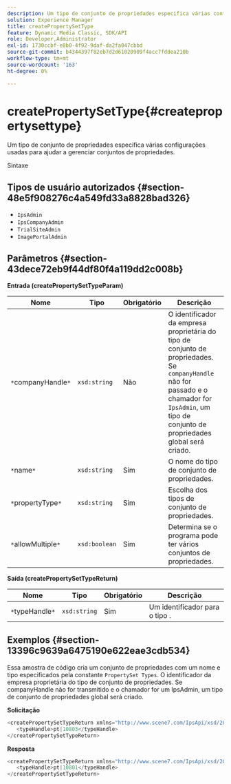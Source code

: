 ```yaml
---
description: Um tipo de conjunto de propriedades especifica várias configurações usadas para ajudar a gerenciar conjuntos de propriedades.
solution: Experience Manager
title: createPropertySetType
feature: Dynamic Media Classic, SDK/API
role: Developer,Administrator
exl-id: 1730ccbf-e8b0-4f92-9daf-da2fa047cbbd
source-git-commit: b4344397f82eb7d2d61020909f4acc7fddea210b
workflow-type: tm+mt
source-wordcount: '163'
ht-degree: 0%

---
```


# createPropertySetType{#createpropertysettype}

Um tipo de conjunto de propriedades especifica várias configurações usadas para ajudar a gerenciar conjuntos de propriedades.

Sintaxe

## Tipos de usuário autorizados {#section-48e5f908276c4a549fd33a8828bad326}

* `IpsAdmin`
* `IpsCompanyAdmin`
* `TrialSiteAdmin`
* `ImagePortalAdmin`

## Parâmetros {#section-43dece72eb9f44df80f4a119dd2c008b}

**Entrada (createPropertySetTypeParam)**

| Nome | Tipo | Obrigatório | Descrição |
|---|---|---|---|
| `*`companyHandle`*` | `xsd:string` | Não | O identificador da empresa proprietária do tipo de conjunto de propriedades. Se `companyHandle` não for passado e o chamador for `IpsAdmin`, um tipo de conjunto de propriedades global será criado. |
| `*`name`*` | `xsd:string` | Sim | O nome do tipo de conjunto de propriedades. |
| `*`propertyType`*` | `xsd:string` | Sim | Escolha dos tipos de conjunto de propriedades. |
| `*`allowMultiple`*` | `xsd:boolean` | Sim | Determina se o programa pode ter vários conjuntos de propriedades. |

**Saída (createPropertySetTypeReturn)**

| Nome | Tipo | Obrigatório | Descrição |
|---|---|---|---|
| `*`typeHandle`*` | `xsd:string` | Sim | Um identificador para o tipo . |

## Exemplos {#section-13396c9639a6475190e622eae3cdb534}

Essa amostra de código cria um conjunto de propriedades com um nome e tipo especificados pela constante `PropertySet Types`. O identificador da empresa proprietária do tipo de conjunto de propriedades. Se companyHandle não for transmitido e o chamador for um IpsAdmin, um tipo de conjunto de propriedades global será criado.

**Solicitação**

```java
<createPropertySetTypeReturn xmlns="http://www.scene7.com/IpsApi/xsd/2008-01-15">
   <typeHandle>pt|10803</typeHandle>
</createPropertySetTypeReturn>
```

**Resposta**

```java
<createPropertySetTypeReturn xmlns="http://www.scene7.com/IpsApi/xsd/2008-01-15">
   <typeHandle>pt|10801</typeHandle>
</createPropertySetTypeReturn>
```
